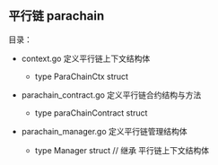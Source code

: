 ## 平行链 parachain

目录：
- context.go
    定义平行链上下文结构体
    * type ParaChainCtx struct
- parachain_contract.go
    定义平行链合约结构与方法
    * type paraChainContract struct 

- parachain_manager.go
    定义平行链管理结构体
    * type Manager struct // 继承 平行链上下文结构体